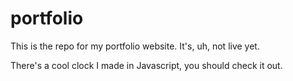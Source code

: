 portfolio
=========

This is the repo for my portfolio website. It's, uh, not live yet.

There's a cool clock I made in Javascript, you should check it out.
